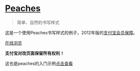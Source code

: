 # [Peaches](https://github.com/sliuqin/peaches)

> 简单、自然的书写样式

这是一个使用Peaches书写样式的例子，2012年版的[支付宝会员保障](https://my.alipay.com/portal/account/safeguard.htm)。

[在线浏览](http://sliuqin.github.com/peaches-example-safeguard/)

**支付宝对改页面保留所有权利！**

这也是peaches的入门示例[点击查看](https://github.com/sliuqin/peaches/wiki/%E5%85%A5%E9%97%A8%E6%8C%87%E5%8D%97)
